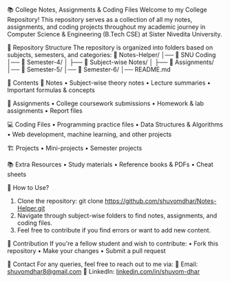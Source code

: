  📚 College Notes, Assignments & Coding Files
Welcome to my College Repository! This repository serves as a collection of all my notes, assignments, and coding projects throughout my academic journey in Computer Science & Engineering (B.Tech CSE) at Sister Nivedita University.

📂 Repository Structure
The repository is organized into folders based on subjects, semesters, and categories:
📁 Notes-Helper/
│── 📁 SNU Coding
│── 📂 Semester-4/
│    ├── 📂 Subject-wise Notes/
│         ├── 📂 Assignments/
│── 📂 Semester-5/
│── 📂 Semester-6/
│── README.md

📜 Contents
📝 Notes
• Subject-wise theory notes
• Lecture summaries
• Important formulas & concepts

📑 Assignments
• College coursework submissions
• Homework & lab assignments
• Report files

💻 Coding Files
• Programming practice files
• Data Structures & Algorithms
• Web development, machine learning, and other projects

🏗️ Projects
• Mini-projects
• Semester projects

📚 Extra Resources
• Study materials
• Reference books & PDFs
• Cheat sheets

🚀 How to Use?
1. Clone the repository:
   git clone https://github.com/shuvomdhar/Notes-Helper.git
2. Navigate through subject-wise folders to find notes, assignments, and coding files.
3. Feel free to contribute if you find errors or want to add new content.

📌 Contribution
If you're a fellow student and wish to contribute:
• Fork this repository
• Make your changes
• Submit a pull request

📧 Contact
For any queries, feel free to reach out to me via:
📩 Email: shuvomdhar8@gmail.com
🔗 LinkedIn: [linkedin.com/in/shuvom-dhar](linkedin.com/in/shuvom-dhar)
